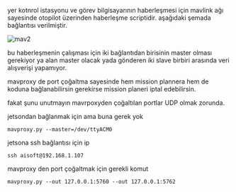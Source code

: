 yer kotnrol istasyonu ve görev bilgisayarının haberleşmesi için mavlink ağı sayesinde otopilot üzerinden haberleşme scriptidir.
aşağıdaki şemada bağlantısı verilmiştir.

![mav2](https://github.com/furkan-hub/mav-test/assets/72547366/b94bf200-bd95-48fc-805e-86cddd59973a)

bu haberleşmenin çalışması için iki bağlantıdan birisinin master olması gerekiyor ya alan master olacak yada gönderen iki slave birbiri arasında veri alışverişi yapamıyor.

mavproxy de port çoğaltma sayesinde hem mission plannera hem de koduna bağlanabilirsin gerekirse mission planeri iptal edebilirsin.

fakat şunu unutmayın mavrpoxyden çoğaltılan portlar UDP olmak zorunda.

jetsondan bağlanmak için ama buna gerek yok

```
mavproxy.py --master=/dev/ttyACM0 
```

jetsona ssh bağlantısı için ip

```
ssh aisoft@192.168.1.107 
```

mavproxy den port çoğaltmak için gerekli komut

```
mavproxy.py --out 127.0.0.1:5760 --out 127.0.0.1:5762
```

